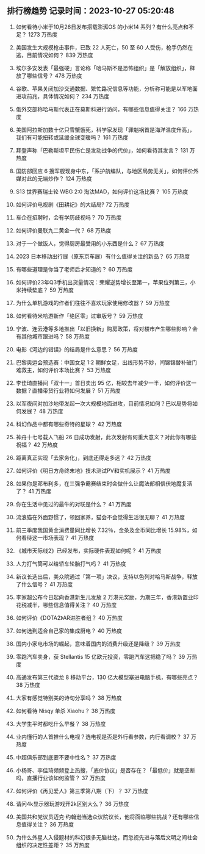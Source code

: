 
## 排行榜趋势 记录时间：2023-10-27 05:20:48
  
  1. 如何看待小米于10月26日发布搭载澎湃OS 的小米14 系列？有什么亮点和不足？ 1273 万热度
    
  2. 美国发生大规模枪击事件，已致 22 人死亡，50 至 60 人受伤，枪手仍然在逃，目前情况如何？ 839 万热度
    
  3. 埃尔多安发表「最强硬」言论称「哈马斯不是恐怖组织」是「解放组织」，释放了哪些信号？ 478 万热度
    
  4. 谷歌、苹果关闭加沙交通数据、繁忙路况信息等功能，分析称可能是以军地面进攻前兆，具体情况如何？ 234 万热度
    
  5. 俄外交部称哈马斯代表正在莫斯科进行访问，有哪些信息值得关注？ 166 万热度
    
  6. 美国阿拉斯加数十亿只雪蟹饿死，科学家发现「罪魁祸首是海洋温度升高」，我们有可能扭转或延缓全球变暖吗？ 161 万热度
    
  7. 拜登声称「巴勒斯坦平民伤亡是发动战争的代价」，如何看待其发言？ 131 万热度
    
  8. 国防部回应 6 搜军舰现身中东，「系护航编队，与地区局势无关」，如何评价外媒对此的无端炒作？ 124 万热度
    
  9. S13 世界赛瑞士轮 WBG 2:0 淘汰MAD，如何评价这场比赛？ 105 万热度
    
  10. 如何评价电视剧《田耕纪》的大结局? 72 万热度
    
  11. 车企在招聘时，会有学历歧视吗？ 70 万热度
    
  12. 如何评价曼联九二黄金一代？ 68 万热度
    
  13. 对于一个做饭人，觉得厨房最受用的小东西是什么？ 67 万热度
    
  14. 2023 日本移动出行展（原东京车展）有什么值得关注的新品？ 65 万热度
    
  15. 有哪些道理是你当了老师后才知道的？ 60 万热度
    
  16. 如何评价23年Q3手机出货量情况：荣耀逆势增长至第一，苹果位列第三，小米持续垫底？ 59 万热度
    
  17. 为什么单机游戏的作者们往往不喜欢玩家使用修改器？ 59 万热度
    
  18. 如何看待米哈游新作「绝区零」过审版号？ 59 万热度
    
  19. 宁波、连云港等多地推出「以旧换新」购房政策，将对楼市产生哪些影响？会有其他城市跟进吗？ 58 万热度
    
  20. 电影《河边的错误》的结局是什么意思？ 56 万热度
    
  21. 巴黎奥运会预选赛：中国女足 1:2 朝鲜女足，出线形势不妙，闫锦锦替补破门难救主，如何评价本场比赛？ 53 万热度
    
  22. 李佳琦直播间「双十一」首日卖出 95 亿，相较去年减少一半，如何评价这一数据？直播带货行业将如何发展？ 51 万热度
    
  23. 以军夜间对加沙地带发起一次大规模地面进攻，目前情况如何？巴以局势将如何发展？ 48 万热度
    
  24. 科幻作品中都有哪些奇特的星球？ 42 万热度
    
  25. 神舟十七号载人飞船 26 日成功发射，此次发射有何重大意义？对此你有哪些祝福？ 42 万热度
    
  26. 距离真正实现「去家务化」，到底还得走多远？ 42 万热度
    
  27. 如何评价《明日方舟终末地》技术测试PV和实机展示？ 41 万热度
    
  28. 如果你是邓布利多，在三强争霸赛结束时会做什么让魔法部相信伏地魔复活了？ 41 万热度
    
  29. 你在生活中见过的最牛的对联是什么？ 41 万热度
    
  30. 流浪猫在外面野惯了，领回家养，猫会不会觉得生活很无聊？ 41 万热度
    
  31. 前三季度我国黄金消费量同比增长 7.32％，金条及金币同比增长 15.98%，如何看待这一市场表现？ 41 万热度
    
  32. 《城市天际线2》已经发布，实际硬件表现如何呢？ 41 万热度
    
  33. 人力打气筒可以给轿车轮胎打气吗？ 41 万热度
    
  34. 新议长选出后，美众院通过「第一项」决议，支持以色列对哈马斯战争，释放了什么信号？ 41 万热度
    
  35. 李家超公布今日起向香港新生儿发放 2 万港元奖励，为期三年，香港新置业印花税减半，哪些信息值得关注？ 40 万热度
    
  36. 如何评价《DOTA2》AR进胜者组？ 40 万热度
    
  37. 如何选到适合自己家的集成厨电？ 40 万热度
    
  38. 国内小家电市场的崛起，意味着国内的消费升级还是降级？ 39 万热度
    
  39. 零跑汽车卖身，获 Stellantis 15 亿欧元投资，零跑汽车这把稳了吗？ 39 万热度
    
  40. 高通发布第三代骁龙 8 移动平台，130 亿大模型塞进电脑手机，有哪些亮点？ 38 万热度
    
  41. 大家有感觉特别美的诗句分享吗？ 38 万热度
    
  42. 如何看待 Nisqy 单杀 Xiaohu？ 38 万热度
    
  43. 大学生平时都吃什么早餐？ 38 万热度
    
  44. 业内懂行的人首推什么电视？选电视是否是外行看参数，内行看调校？ 37 万热度
    
  45. 中超俱乐部到底要不要中性名？ 37 万热度
    
  46. 小杨哥、李佳琦频频登上热搜，「底价协议」是否存在？「最低价」就是垄断吗，直播行业该如何监管？ 37 万热度
    
  47. 如何评价《再见爱人》第三季第八期（下）？ 37 万热度
    
  48. 请问4k显示器玩游戏开2k区别大么？ 36 万热度
    
  49. 美国共和党议员迈克·约翰逊当选众议院议长，他将面临哪些挑战？还有哪些信息值得关注？ 36 万热度
    
  50. 为什么外星人入侵题材的科幻很多无脑社达，而忽视先进与落后文明之间社会组织的决定性差距？ 35 万热度
    